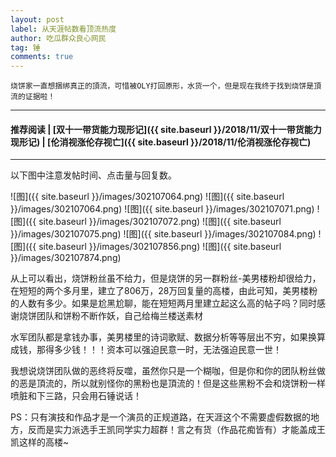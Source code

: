 ```yaml
---
layout: post
label: 从天涯帖数看顶流热度
author: 吃瓜群众良心网民
tag: 锤
comments: true
---
```


    烧饼家一直想捆绑真正的頂流，可惜被OLY打回原形，水货一个，但是现在我终于找到烧饼是頂流的证据啦！

---

#### 推荐阅读 | [双十一带货能力现形记]({{ site.baseurl }}/2018/11/双十一带货能力现形记) | [伦消视涨伦存视亡]({{ site.baseurl }}/2018/11/伦消视涨伦存视亡) 

---


以下图中注意发帖时间、点击量与回复数。

![图]({{ site.baseurl }}/images/302107064.png)
![图]({{ site.baseurl }}/images/302107064.png)
![图]({{ site.baseurl }}/images/302107071.png)
![图]({{ site.baseurl }}/images/302107072.png)
![图]({{ site.baseurl }}/images/302107075.png)
![图]({{ site.baseurl }}/images/302107084.png)
![图]({{ site.baseurl }}/images/302107856.png)
![图]({{ site.baseurl }}/images/302107874.png)


从上可以看出，烧饼粉丝虽不给力，但是烧饼的另一群粉丝-美男楼粉却很给力，在短短的两个多月里，建立了806万，28万回复量的高楼，由此可知，美男楼粉的人数有多少。如果是尬黑尬聊，能在短短两月里建立起这么高的帖子吗？同时感谢烧饼团队和饼粉不断作妖，自己给梅兰楼送素材

水军团队都是拿钱办事，美男楼里的诗词歌赋、数据分析等等层出不穷，如果换算成钱，那得多少钱！！！资本可以强迫民意一时，无法强迫民意一世！

我想说烧饼团队做的恶终将反噬，虽然你只是一个糊咖，但是你和你的团队粉丝做的恶是頂流的，所以就别怪你的黑粉也是頂流的！但是这些黑粉不会和烧饼粉一样喷脏和下三路，只会用石锤说话！

PS：只有演技和作品才是一个演员的正规道路，在天涯这个不需要虚假数据的地方，反而是实力派选手王凯同学实力超群！言之有货（作品花痴皆有）才能盖成王凯这样的高楼~
